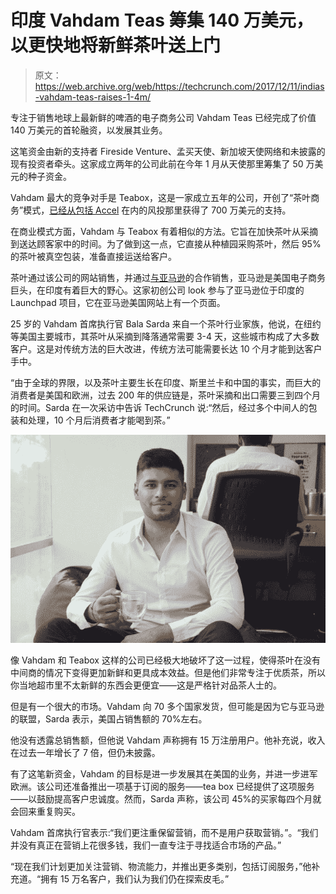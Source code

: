 # 印度 Vahdam Teas 筹集 140 万美元，以更快地将新鲜茶叶送上门 

> 原文：<https://web.archive.org/web/https://techcrunch.com/2017/12/11/indias-vahdam-teas-raises-1-4m/>

专注于销售地球上最新鲜的啤酒的电子商务公司 Vahdam Teas 已经完成了价值 140 万美元的首轮融资，以发展其业务。

这笔资金由新的支持者 Fireside Venture、孟买天使、新加坡天使网络和未披露的现有投资者牵头。这家成立两年的公司此前在今年 1 月从天使那里筹集了 50 万美元的种子资金。

Vahdam 最大的竞争对手是 Teabox，这是一家成立五年的公司，开创了“茶叶商务”模式，[已经从包括 Accel](https://web.archive.org/web/20221007035958/https://beta.techcrunch.com/2015/03/24/teabox-tea-commerce/) 在内的风投那里获得了 700 万美元的支持。

在商业模式方面，Vahdam 与 Teabox 有着相似的方法。它旨在加快茶叶从采摘到送达顾客家中的时间。为了做到这一点，它直接从种植园采购茶叶，然后 95%的茶叶被真空包装，准备直接运送给客户。

茶叶通过该公司的网站销售，并通过[与亚马逊](https://web.archive.org/web/20221007035958/https://www.amazon.com/stores/page/5311C892-B00C-43CE-ADCF-BE368AA2D5F9)的合作销售，亚马逊是美国电子商务巨头，在印度有着巨大的野心。这家初创公司 look 参与了亚马逊位于印度的 Launchpad 项目，它在亚马逊美国网站上有一个页面。

25 岁的 Vahdam 首席执行官 Bala Sarda 来自一个茶叶行业家族，他说，在纽约等美国主要城市，其茶叶从采摘到降落通常需要 3-4 天，这些城市构成了大多数客户。这是对传统方法的巨大改进，传统方法可能需要长达 10 个月才能到达客户手中。

“由于全球的界限，以及茶叶主要生长在印度、斯里兰卡和中国的事实，而巨大的消费者是美国和欧洲，过去 200 年的供应链是，茶叶采摘和出口需要三到四个月的时间。Sarda 在一次采访中告诉 TechCrunch 说:“然后，经过多个中间人的包装和处理，10 个月后消费者才能喝到茶。”

![](img/dd4a37029fca59644aac95622d4c3d45.png)

像 Vahdam 和 Teabox 这样的公司已经极大地破坏了这一过程，使得茶叶在没有中间商的情况下变得更加新鲜和更具成本效益。但是他们非常专注于优质茶，所以你当地超市里不太新鲜的东西会更便宜——这是严格针对品茶人士的。

但是有一个很大的市场。Vahdam 向 70 多个国家发货，但可能是因为它与亚马逊的联盟，Sarda 表示，美国占销售额的 70%左右。

他没有透露总销售额，但他说 Vahdam 声称拥有 15 万注册用户。他补充说，收入在过去一年增长了 7 倍，但仍未披露。

有了这笔新资金，Vahdam 的目标是进一步发展其在美国的业务，并进一步进军欧洲。该公司还准备推出一项基于订阅的服务——tea box 已经提供了这项服务——以鼓励提高客户忠诚度。然而，Sarda 声称，该公司 45%的买家每四个月就会回来重复购买。

Vahdam 首席执行官表示:“我们更注重保留营销，而不是用户获取营销。”。“我们并没有真正在营销上花很多钱，我们一直专注于寻找适合市场的产品。”

“现在我们计划更加关注营销、物流能力，并推出更多类别，包括订阅服务，”他补充道。“拥有 15 万名客户，我们认为我们仍在探索皮毛。”